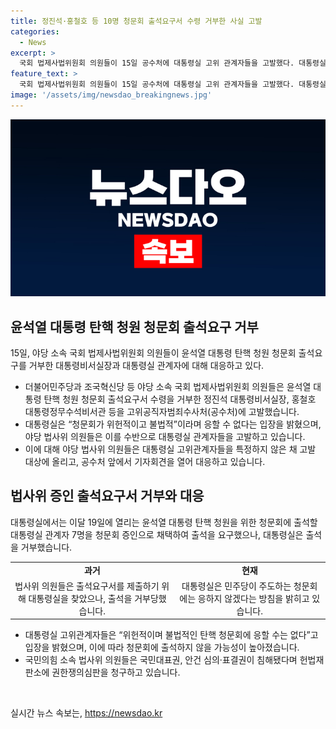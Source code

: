 ```yaml
---
title: 정진석·홍철호 등 10명 청문회 출석요구서 수령 거부한 사실 고발
categories:
  - News
excerpt: >
  국회 법제사법위원회 의원들이 15일 공수처에 대통령실 고위 관계자들을 고발했다. 대통령실은 청문회를 위헌적이고 불법적이라며 출석을 거부했고, 야당 의원들은 공수처와 경찰을 혐의로 고발했다. 법사위는 야당과 협상 불발로 19일 청문회에 대통령실 관계자 7명을 증인으로 채택했지만 대통령실은 출석을 거부했다. 국민의힘도 위헌적인 탄핵 청문회에 응할 수 없다며 입장을 내다봤다.
feature_text: >
  국회 법제사법위원회 의원들이 15일 공수처에 대통령실 고위 관계자들을 고발했다. 대통령실은 청문회를 위헌적이고 불법적이라며 출석을 거부했고, 야당 의원들은 공수처와 경찰을 혐의로 고발했다. 법사위는 야당과 협상 불발로 19일 청문회에 대통령실 관계자 7명을 증인으로 채택했지만 대통령실은 출석을 거부했다. 국민의힘도 위헌적인 탄핵 청문회에 응할 수 없다며 입장을 내다봤다.
image: '/assets/img/newsdao_breakingnews.jpg'
---
```


<p><img src="/assets/img/newsdao_breakingnews.jpg" alt="pcversion 속보" /></p>

<h2 data-ke-size="size26">윤석열 대통령 탄핵 청원 청문회 출석요구 거부</h2>

<p data-ke-size="size16">15일, 야당 소속 국회 법제사법위원회 의원들이 윤석열 대통령 탄핵 청원 청문회 출석요구를 거부한 대통령비서실장과 대통령실 관계자에 대해 대응하고 있다. </p>

<ul>
  <li>더불어민주당과 조국혁신당 등 야당 소속 국회 법제사법위원회 의원들은 윤석열 대통령 탄핵 청원 청문회 출석요구서 수령을 거부한 정진석 대통령비서실장, 홍철호 대통령정무수석비서관 등을 고위공직자범죄수사처(공수처)에 고발했습니다.</li>
  <li>대통령실은 “청문회가 위헌적이고 불법적”이라며 응할 수 없다는 입장을 밝혔으며, 야당 법사위 의원들은 이를 수반으로 대통령실 관계자들을 고발하고 있습니다.</li>
  <li>이에 대해 야당 법사위 의원들은 대통령실 고위관계자들을 특정하지 않은 채 고발 대상에 올리고, 공수처 앞에서 기자회견을 열어 대응하고 있습니다.</li>
</ul>

<h2 data-ke-size="size26">법사위 증인 출석요구서 거부와 대응</h2>

<p data-ke-size="size16">대통령실에서는 이달 19일에 열리는 윤석열 대통령 탄핵 청원을 위한 청문회에 출석할 대통령실 관계자 7명을 청문회 증인으로 채택하여 출석을 요구했으나, 대통령실은 출석을 거부했습니다.</p>

<table>
  <tr>
    <td style="text-align: center; height: 17px;"><b>과거</b></td>
    <td style="text-align: center; height: 17px;"><b>현재</b></td>
  </tr>
  <tr>
    <td style="text-align: center; height: 17px;">법사위 의원들은 출석요구서를 제출하기 위해 대통령실을 찾았으나, 출석을 거부당했습니다.</td>
    <td style="text-align: center; height: 17px;">대통령실은 민주당이 주도하는 청문회에는 응하지 않겠다는 방침을 밝히고 있습니다.</td>
  </tr>
</table>

<ul>
  <li>대통령실 고위관계자들은 “위헌적이며 불법적인 탄핵 청문회에 응할 수는 없다”고 입장을 밝혔으며, 이에 따라 청문회에 출석하지 않을 가능성이 높아졌습니다.</li>
  <li>국민의힘 소속 법사위 의원들은 국민대표권, 안건 심의·표결권이 침해됐다며 헌법재판소에 권한쟁의심판을 청구하고 있습니다.</li>
</ul>

<p data-ke-size="size16">&nbsp;</p>
실시간 뉴스 속보는, <a href="https://newsdao.kr" rel="dofollow">https://newsdao.kr</a>


